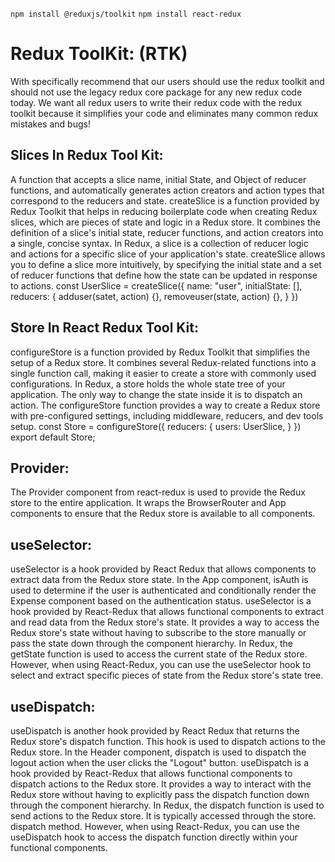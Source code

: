`npm install @reduxjs/toolkit`
`npm install react-redux`
# Redux ToolKit: (RTK)
With specifically recommend that our users should use the redux toolkit and should not use the legacy redux core package for any new redux code today. We want all redux users to write their redux code with the redux toolkit because it simplifies your code and eliminates many common redux mistakes and bugs!

## Slices In Redux Tool Kit:
A function that accepts a slice name, initial State, and Object of reducer functions, and automatically generates action creators and action types that correspond to the reducers and state.
createSlice is a function provided by Redux Toolkit that helps in reducing boilerplate code when creating Redux slices, which are pieces of state and logic in a Redux store. It combines the definition of a slice's initial state, reducer functions, and action creators into a single, concise syntax.
In Redux, a slice is a collection of reducer logic and actions for a specific slice of your application's state. createSlice allows you to define a slice more intuitively, by specifying the initial state and a set of reducer functions that define how the state can be updated in response to actions.
const UserSlice = createSlice({
	name: "user",
	initialState: [],
	reducers: {
		adduser(satet, action) {},
		removeuser(state, action) {},
	}
})

## Store In React Redux Tool Kit:
configureStore is a function provided by Redux Toolkit that simplifies the setup of a Redux store. It combines several Redux-related functions into a single function call, making it easier to create a store with commonly used configurations.
In Redux, a store holds the whole state tree of your application. The only way to change the state inside it is to dispatch an action. The configureStore function provides a way to create a Redux store with pre-configured settings, including middleware, reducers, and dev tools setup.
const Store = configureStore({
    reducers: {
        users: UserSlice,
    }
})
export default Store;

## Provider:
The Provider component from react-redux is used to provide the Redux store to the entire application. It wraps the BrowserRouter and App components to ensure that the Redux store is available to all components.

## useSelector:
useSelector is a hook provided by React Redux that allows components to extract data from the Redux store state. In the App component, isAuth is used to determine if the user is authenticated and conditionally render the Expense component based on the authentication status.
useSelector is a hook provided by React-Redux that allows functional components to extract and read data from the Redux store's state. It provides a way to access the Redux store's state without having to subscribe to the store manually or pass the state down through the component hierarchy.
In Redux, the getState function is used to access the current state of the Redux store. However, when using React-Redux, you can use the useSelector hook to select and extract specific pieces of state from the Redux store's state tree.

## useDispatch:
useDispatch is another hook provided by React Redux that returns the Redux store's dispatch function. This hook is used to dispatch actions to the Redux store. In the Header component, dispatch is used to dispatch the logout action when the user clicks the "Logout" button.
useDispatch is a hook provided by React-Redux that allows functional components to dispatch actions to the Redux store. It provides a way to interact with the Redux store without having to explicitly pass the dispatch function down through the component hierarchy.
In Redux, the dispatch function is used to send actions to the Redux store. It is typically accessed through the store. dispatch method. However, when using React-Redux, you can use the useDispatch hook to access the dispatch function directly within your functional components.
